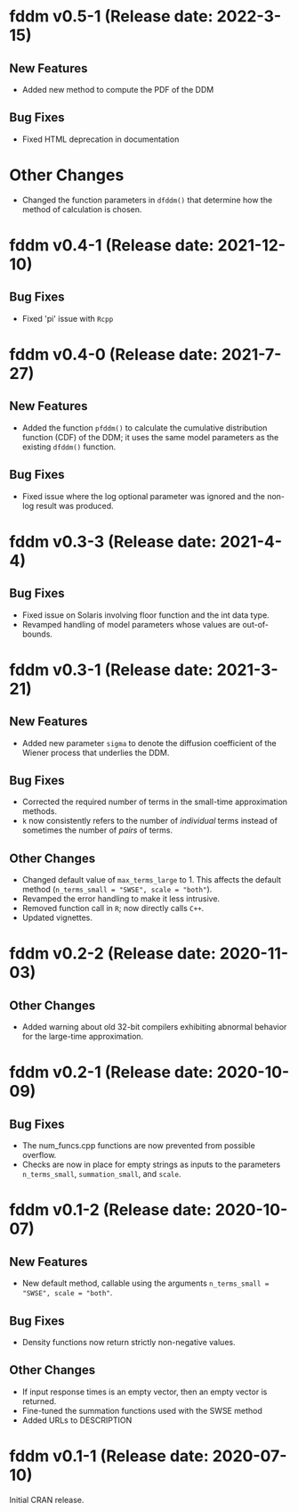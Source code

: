 # fddm v0.5-1 (Release date: 2022-3-15)

## New Features
* Added new method to compute the PDF of the DDM

## Bug Fixes
* Fixed HTML deprecation in documentation

# Other Changes
* Changed the function parameters in `dfddm()` that determine how the method of calculation is chosen.




# fddm v0.4-1 (Release date: 2021-12-10)

## Bug Fixes
* Fixed 'pi' issue with `Rcpp`




# fddm v0.4-0 (Release date: 2021-7-27)

## New Features
* Added the function `pfddm()` to calculate the cumulative distribution function (CDF) of the DDM; it uses the same model parameters as the existing `dfddm()` function.

## Bug Fixes
* Fixed issue where the log optional parameter was ignored and the non-log result was produced.




# fddm v0.3-3 (Release date: 2021-4-4)

## Bug Fixes
* Fixed issue on Solaris involving floor function and the int data type.
* Revamped handling of model parameters whose values are out-of-bounds.




# fddm v0.3-1 (Release date: 2021-3-21)

## New Features
* Added new parameter `sigma` to denote the diffusion coefficient of the Wiener process that underlies the DDM.

## Bug Fixes
* Corrected the required number of terms in the small-time approximation methods.
* `k` now consistently refers to the number of _individual_ terms instead of sometimes the number of _pairs_ of terms.

## Other Changes
* Changed default value of `max_terms_large` to 1. This affects the default method (`n_terms_small = "SWSE", scale = "both"`).
* Revamped the error handling to make it less intrusive.
* Removed function call in `R`; now directly calls `C++`.
* Updated vignettes.




# fddm v0.2-2 (Release date: 2020-11-03)

## Other Changes
* Added warning about old 32-bit compilers exhibiting abnormal behavior for the large-time approximation.




# fddm v0.2-1 (Release date: 2020-10-09)

## Bug Fixes
* The num_funcs.cpp functions are now prevented from possible overflow.
* Checks are now in place for empty strings as inputs to the parameters `n_terms_small`, `summation_small`, and `scale`.




# fddm v0.1-2 (Release date: 2020-10-07)

## New Features
* New default method, callable using the arguments `n_terms_small = "SWSE", scale = "both"`.

## Bug Fixes
* Density functions now return strictly non-negative values.

## Other Changes
* If input response times is an empty vector, then an empty vector is returned.
* Fine-tuned the summation functions used with the SWSE method
* Added URLs to DESCRIPTION




# fddm v0.1-1 (Release date: 2020-07-10)

Initial CRAN release.

